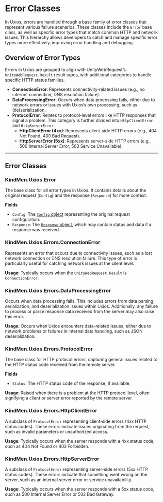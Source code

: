 ﻿# Error Classes

In Uxios, errors are handled through a base family of error classes that represent various failure scenarios. These
classes include the `Error` base class, as well as specific error types that match common HTTP and network issues. This
hierarchy allows developers to catch and manage specific error types more effectively, improving error handling and
debugging.

## Overview of Error Types

Errors in Uxios are grouped to align with UnityWebRequest’s `UnityWebRequest.Result` result types, with additional
categories to handle specific HTTP status families.

- **ConnectionError**: Represents connectivity-related issues (e.g., no internet connection, DNS resolution failure).
- **DataProcessingError**: Occurs when data processing fails, either due to network errors or issues with Uxios’s own
  processing, such as (de)serialization.
- **ProtocolError**: Relates to protocol-level errors like HTTP responses that signal a problem. This category is
  further divided into `HttpClientError` and `HttpServerError`:
    - **HttpClientError (4xx)**: Represents client-side HTTP errors (e.g., 404 Not Found, 400 Bad Request).
    - **HttpServerError (5xx)**: Represents server-side HTTP errors (e.g., 500 Internal Server Error, 503 Service
      Unavailable).

---

## Error Classes

### KindMen.Uxios.Error

The base class for all error types in Uxios. It contains details about the original request (`Config`) and the
response (`Response`) for more context.

**Fields**

- `Config`: The [`Config` object](config.md) representing the original request configuration.
- `Response`: The [`Response` object](response.md), which may contain status and data if a response was received.

### KindMen.Uxios.Errors.ConnectionError

Represents an error that occurs due to connectivity issues, such as a lost network connection or DNS resolution failure.
This type of error is particularly useful for catching network issues at the client level.

**Usage**: Typically occurs when the `UnityWebRequest.Result` is `ConnectionError`.

### KindMen.Uxios.Errors.DataProcessingError

Occurs when data processing fails. This includes errors from data parsing, serialization, and deserialization issues
within Uxios. Additionally, any failure to process or parse response data received from the server may also raise this
error.

**Usage**: Occurs when Uxios encounters data-related issues, either due to network problems or failures in internal data
handling, such as JSON deserialization.

### KindMen.Uxios.Errors.ProtocolError

The base class for HTTP protocol errors, capturing general issues related to the HTTP status code received from the
remote server.

**Fields**

- `Status`: The HTTP status code of the response, if available.

**Usage**: Raised when there is a problem at the HTTP protocol level, often signifying a client or server error reported
by the remote server.

### KindMen.Uxios.Errors.HttpClientError

A subclass of `ProtocolError` representing client-side errors (4xx HTTP status codes). These errors indicate issues
originating from the request, such as invalid parameters or unauthorized access.

**Usage**: Typically occurs when the server responds with a 4xx status code, such as 404 Not Found or 403 Forbidden.

### KindMen.Uxios.Errors.HttpServerError

A subclass of `ProtocolError` representing server-side errors (5xx HTTP status codes). These errors indicate that
something went wrong on the server, such as an internal server error or service unavailability.

**Usage**: Typically occurs when the server responds with a 5xx status code, such as 500 Internal Server Error or 502
Bad Gateway.
